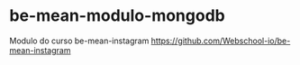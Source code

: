 # be-mean-modulo-mongodb
Modulo do curso be-mean-instagram
https://github.com/Webschool-io/be-mean-instagram
